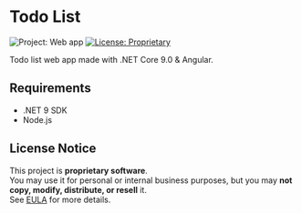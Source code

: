 # Todo List

![Project: Web app](https://img.shields.io/badge/project-web%20app-blue.svg)
[![License: Proprietary](https://img.shields.io/badge/license-proprietary-red.svg)](EULA.md)
 
Todo list web app made with .NET Core 9.0 & Angular.

## Requirements

* .NET 9 SDK
* Node.js

## License Notice

This project is **proprietary software**.<br>
You may use it for personal or internal business purposes, but you may **not copy, modify, distribute, or resell** it.<br>
See [EULA](EULA.md) for more details.
